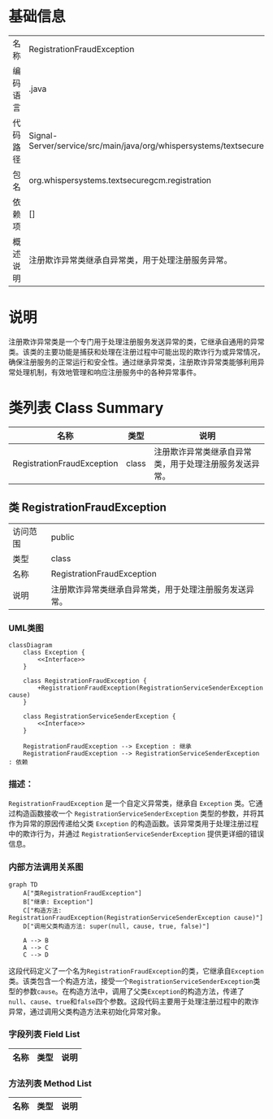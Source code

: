 # 基础信息

|      |      |
|------|------|
| 名称 | RegistrationFraudException |
| 编码语言 | .java |
| 代码路径 | Signal-Server/service/src/main/java/org/whispersystems/textsecuregcm/registration/RegistrationFraudException.java |
| 包名 | org.whispersystems.textsecuregcm.registration |
| 依赖项 | [] |
| 概述说明 | 注册欺诈异常类继承自异常类，用于处理注册服务异常。 |

# 说明

注册欺诈异常类是一个专门用于处理注册服务发送异常的类，它继承自通用的异常类。该类的主要功能是捕获和处理在注册过程中可能出现的欺诈行为或异常情况，确保注册服务的正常运行和安全性。通过继承异常类，注册欺诈异常类能够利用异常处理机制，有效地管理和响应注册服务中的各种异常事件。

# 类列表 Class Summary

| 名称   | 类型  | 说明 |
|-------|------|-------------|
| RegistrationFraudException | class | 注册欺诈异常类继承自异常类，用于处理注册服务发送异常。 |



## 类 RegistrationFraudException

|      |      |
|------|------|
| 访问范围 | public |
| 类型 | class |
| 名称 | RegistrationFraudException |
| 说明 | 注册欺诈异常类继承自异常类，用于处理注册服务发送异常。 |


### UML类图

```mermaid
classDiagram
    class Exception {
        <<Interface>>
    }

    class RegistrationFraudException {
        +RegistrationFraudException(RegistrationServiceSenderException cause)
    }

    class RegistrationServiceSenderException {
        <<Interface>>
    }

    RegistrationFraudException --> Exception : 继承
    RegistrationFraudException --> RegistrationServiceSenderException : 依赖
```

### 描述：
`RegistrationFraudException` 是一个自定义异常类，继承自 `Exception` 类。它通过构造函数接收一个 `RegistrationServiceSenderException` 类型的参数，并将其作为异常的原因传递给父类 `Exception` 的构造函数。该异常类用于处理注册过程中的欺诈行为，并通过 `RegistrationServiceSenderException` 提供更详细的错误信息。


### 内部方法调用关系图

```mermaid
graph TD
    A["类RegistrationFraudException"]
    B["继承: Exception"]
    C["构造方法: RegistrationFraudException(RegistrationServiceSenderException cause)"]
    D["调用父类构造方法: super(null, cause, true, false)"]

    A --> B
    A --> C
    C --> D
```

这段代码定义了一个名为`RegistrationFraudException`的类，它继承自`Exception`类。该类包含一个构造方法，接受一个`RegistrationServiceSenderException`类型的参数`cause`。在构造方法中，调用了父类`Exception`的构造方法，传递了`null`、`cause`、`true`和`false`四个参数。这段代码主要用于处理注册过程中的欺诈异常，通过调用父类构造方法来初始化异常对象。

### 字段列表 Field List

| 名称  | 类型  | 说明 |
|-------|-------|------|

### 方法列表 Method List

| 名称  | 类型  | 说明 |
|-------|-------|------|




